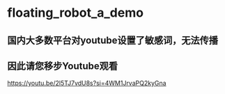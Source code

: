 # floating_robot_a_demo
## 国内大多数平台对youtube设置了敏感词，无法传播
## 因此请您移步Youtube观看
https://youtu.be/2l5TJ7vdU8s?si=4WM1JrvaPQ2kyGna
